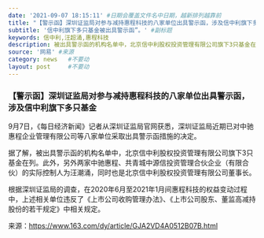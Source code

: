 ```yaml
---
date: '2021-09-07 18:15:11' #日期会覆盖文件名中日期，越新排列越靠前
title: "【警示函】深圳证监局对参与减持惠程科技的八家单位出具警示函，涉及信中利旗下多只基金" #标题
subtitle: '信中利旗下多只基金被出具警示函”。' #副标题
keywords: 信中利,汪超涌,惠程科技
description: 被出具警示函的机构名单中，北京信中利股权投资管理有限公司旗下3只基金在列。此外，另外两家中驰惠程、共青城中源信投资管理合伙企业（有限合伙）的实际控制人为汪潮涌，同时也是北京信中利股权投资管理有限公司董事长。
source: '网易' #来源
category: news   #不要动
layout: post     #不要动
---
```


### 【警示函】深圳证监局对参与减持惠程科技的八家单位出具警示函，涉及信中利旗下多只基金

9月7日，《每日经济新闻》记者从深圳证监局官网获悉，深圳证监局近期已对中驰惠程企业管理有限公司等八家单位采取出具警示函措施的决定。

据了解，被出具警示函的机构名单中，北京信中利股权投资管理有限公司旗下3只基金在列。此外，另外两家中驰惠程、共青城中源信投资管理合伙企业（有限合伙）的实际控制人为汪潮涌，同时也是北京信中利股权投资管理有限公司董事长。

根据深圳证监局的调查，在2020年6月至2021年1月间惠程科技的权益变动过程中，上述相关单位违反了《上市公司收购管理办法》、《上市公司股东、董监高减持股份的若干规定》中相关规定。

来源：https://www.163.com/dy/article/GJA2VD4A0512B07B.html
